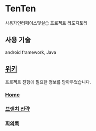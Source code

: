 # TenTen
사용자인터페이스및실습 프로젝트 리포지토리

## 사용 기술
android framework, Java

## [위키](https://github.com/dongcheolpark/TenTen/wiki)
프로젝트 진행에 필요한 정보를 담아두었습니다.

### [Home](https://github.com/dongcheolpark/TenTen/wiki)
### [브랜치 전략](https://github.com/dongcheolpark/TenTen/wiki/%EB%B8%8C%EB%9E%9C%EC%B9%98-%EC%A0%84%EB%9E%B5)
### [회의록](https://github.com/dongcheolpark/TenTen/wiki/%ED%9A%8C%EC%9D%98%EB%A1%9D)

